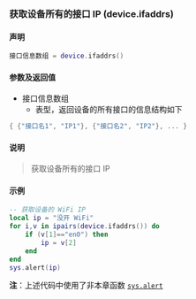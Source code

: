 ### 获取设备所有的接口 IP \(**device\.ifaddrs**\)


#### 声明
```lua
接口信息数组 = device.ifaddrs()
```


#### 参数及返回值  
- 接口信息数组
    - 表型，返回设备的所有接口的信息结构如下  
```lua
{ {"接口名1", "IP1"}, {"接口名2", "IP2"}, ... }
```


#### 说明
> 获取设备所有的接口 IP  


#### 示例  
```lua
-- 获取设备的 WiFi IP
local ip = "没开 WiFi"
for i,v in ipairs(device.ifaddrs()) do
	if (v[1]=="en0") then
		ip = v[2]
	end
end
sys.alert(ip)
```
**注**：上述代码中使用了非本章函数 [`sys.alert`](/Handbook/sys/sys.alert.md)


